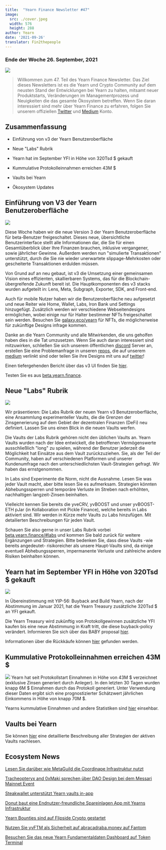 ```yaml
---
title:  "Yearn Finance Newsletter #47"
image:
  src: ./cover.jpeg
  width: 576
  height: 288
author: Yearn
date: '2021-09-26'
translator: Fin2thepeople
---
```



### Ende der Woche 26. September, 2021

![](/_posts/_newsletters/Yearn-Finance-Newsletter-47/cover.jpeg?w=880&h=440)

> Willkommen zum 47. Teil des Yearn Finance Newsletter. Das Ziel dieses Newsletters ist es die Yearn und Crypto Community auf dem neusten Stand der Entwicklungen bei Yearn zu halten, mitsamt neuer Produktstarts, Veränderungen im Managementprozess und Neuigkeiten die das gesamte Ökosystem betreffen. Wenn Sie daran interessiert sind mehr über Yearn Finance zu erfahren, folgen Sie unserem offiziellen [Twitter](https://twitter.com/iearnfinance) und [Medium](https://medium.com/iearn) Konto. 

## Zusammenfassung

-   Einführung von v3 der Yearn Benutzeroberfläche 
    
-   Neue "Labs" Rubrik
    
-   Yearn hat im September YFI in Höhe von 320Tsd $ gekauft 
    
-   Kummulative Protokolleinnahmen erreichen 43M $
    
-   Vaults bei Yearn 
    
-   Ökosystem Updates
    

## Einführung von V3 der Yearn Benutzeroberfläche

![](/_posts/_newsletters/Yearn-Finance-Newsletter-47/image2.jpg?w=800&h=450)

Diese Woche haben wir die neue Version 3 der Yearn Benutzeroberfläche für beta-Benutzer freigeschaltet. Dieses neue, übersichtliche Benutzerinterface stellt alle Informationen dar, die Sie für einen Gesamtüberblick über Ihre Finanzen brauchen, inklusive vergangener, sowie jährlicher Gewinne. Außerdem werden nun "simulierte Transaktionen" unterstützt, durch die Sie nie wieder unerwartete slippage-Mehrkosten oder gescheiterte Transaktionen erdulden müssen.

Von Grund auf an neu gebaut, ist v3 die Umsetzung einer gemeinsamen Vision eines effizienten, skallierbaren Systems, das für die Blockchain-übergreifende Zukunft bereit ist. Die Hauptkomponenten des v3 stacks wurden aufgeteilt in: Lens, Meta, Subgraph, Exporter, SDK, and Front-end. 

Auch für mobile Nutzer haben wir die Benutzeroberfläche neu aufgesetzt und neue Reiter wie Home, Wallet, Labs, Iron Bank und Settings hinzugefügt. Zusätzlich werden wir verschiedene Webseitendesigns ermöglichen, wobei einige nur für Halter bestimmer NFTs freigeschaltet sein werden. Besuchen Sie [galaxy.eco/yearn](https://galaxy.eco/yearn) für NFTs, die möglicherweise für zukünftige Designs infrage kommen.

Danke an die Yearn Community und alle Mitwirkenden, die uns geholfen haben dies in die Tat umzusetzen. Wenn Sie auch daran interessiert sind mitzuwirken, schließen Sie sich unserem öffentlichen [discord](https://discord.gg/8rF374XkXy) Server an, erstellen Sie eine Problemanfrage in unseren [repos](https://github.com/yearn), die auf unserem [medium](https://medium.com/iearn/yearn-ui-v3-0-a194355bdb1f) verlinkt sind oder teilen Sie ihre Designs mit uns auf [twitter](https://twitter.com/iearnfinance)!

Einen tiefergehenden Bericht über das v3 UI finden Sie [hier](https://medium.com/iearn/yearn-ui-v3-0-a194355bdb1f).

Testen Sie es aus [beta.yearn.finance](https://beta.yearn.finance/).

## Neue "Labs" Rubrik

![](/_posts/_newsletters/Yearn-Finance-Newsletter-47/image3.jpg?w=1200&h=820)

Wir präsentieren: Die Labs Rubrik der neuen Yearn v3 Benutzeroberfläche, eine Ansammlung experimenteller Vaults, die die Grenzen der Zinsgenerierung auf dem Gebiet der dezentralen Finanzen (DeFi) neu definiert. Lassen Sie uns einen Blick in die neuen Vaults werfen.

Die Vaults der Labs Rubrik gehören nicht den üblichen Vaults an. Yearn Vaults wurden nach der Idee entwickelt, die betroffenen Vermögenswerte ausschließlich "long" zu spielen, während der Benutzer jederzeit die Möglichkeit hat Einsätze aus dem Vault zurückzuziehen.
Sie, als der Teil der Community, haben auf verschiedenen Platformen und unserer Kundenumfrage nach den unterschiedlichsten Vault-Strategien gefragt. Wir haben das ernstgenommen.

In Labs sind Experimente die Norm, nicht die Ausnahme. Lesen Sie was jeder Vault macht, aber bitte lesen Sie es aufmerksam. Strategien könnten Abhebungssperren und temporäre Verluste im Streben nach erhöhten, nachhaltigen langzeit-Zinsen beinhalten.

Vielleicht kennen Sie bereits die yveCRV, yvBOOST und unser yvBOOST-ETH pJar (in Kollaboration mit Pickle Finance), welche bereits in Labs aktiviert sind. Wir werden in Kürze mehr Vaults zu Labs hinzufügen. Mit detailierten Beschreibungen für jeden Vault.

Schauen Sie also gerne in unser Labs Rubrik vorbei [beta.yearn.finance/#labs](https://beta.yearn.finance/#/labs) und kommen Sie bald zurück für weitere Ergänzungen und Strategien. Bitte bedenken Sie, dass diese Vaults -wie bereits angedeutet- risikoreicher als unsere Haupt-Vaults sind, da einige eventuell Abhebungssperren, impermanente Verluste und zahlreiche andere Risiken beinhalten können.

## Yearn hat im September YFI in Höhe von 320Tsd $ gekauft

![](/_posts/_newsletters/Yearn-Finance-Newsletter-47/image4.jpg?w=1456&h=805)

In Übereinstimmung mit YIP-56: Buyback and Build Yearn, nach der Abstimmung im Januar 2021, hat die Yearn Treasury zusätzliche 320Tsd $ an YFI gekauft.

Die Yearn Treasury wird zukünftig von Protokollgewinnen zusätzliche YFI kaufen bis eine neue Abstimmung in Kraft tritt, die diese buyback-policy verändert. Informieren Sie sich über das BABY proposal [hier](https://snapshot.org/#/yearn/proposal/Qmb6gBzjvgLMazSrQQGVcjutLNdkVyM2Lh6yckMzdoaHWZ).

Informationen über die Rückkäufe können [hier](https://www.yfistats.com/financials/YFIBuybacks.html) gefunden werden.

## Kummulative Protokolleinnahmen erreichen 43M $

![](/_posts/_newsletters/Yearn-Finance-Newsletter-47/image5.jpg?w=1456&h=827)
Yearn hat seit Protokollstart Einnahmen in Höhe von 43M $ verzeichnet (exklusive Zinsen generiert durch Anleger). In den letzten 30 Tagen wurden knapp 6M $ Einnahmen durch das Protokoll generiert. Unter Verwendung dieser Daten ergibt sich eine prognostizierter Schätzwert jährlichen Einkommens in Höhe von knapp 70M $. 

Yearns kummulative Einnahmen und andere Statistiken sind [hier](https://www.yfistats.com/) einsehbar.

## Vaults bei Yearn

Sie können [hier](https://medium.com/yearn-state-of-the-vaults/the-vaults-at-yearn-9237905ffed3) eine detaillierte Beschreibung aller Strategien der aktiven Vaults nachlesen. 

## Ecosystem News

[Lesen Sie darüber wie MetaGuild die Coordinape Infrastruktur nutzt](https://twitter.com/metaguildcom/status/1440368717888557068)

[Tracheopteryx and 0xMaki sprechen über DAO Design bei dem Messari Mainnet Event](https://twitter.com/MessariCrypto/status/1440412651457110020)

[Steakwallet unterstützt Yearn vaults in-app](https://twitter.com/steakwallet/status/1440734147194994694)

[Donut baut eine Endnutzer-freundliche Spareinlagen App mit Yearns Infrastruktur](https://twitter.com/bantg/status/1438680337735987209)

[Yearn Bounties sind auf Flipside Crypto gestartet](https://twitter.com/flipsidecrypto/status/1438613782507446273)

[Nutzen Sie yvFTM als Sicherheit auf abracadraba.money auf Fantom](https://twitter.com/MIM_Spell/status/1441912161001820161?s=20)

[Besuchen Sie das neue Yearn Fundamentaldaten Dashboard auf Token Terminal](https://twitter.com/iearnfinance/status/1441179921523507200)
